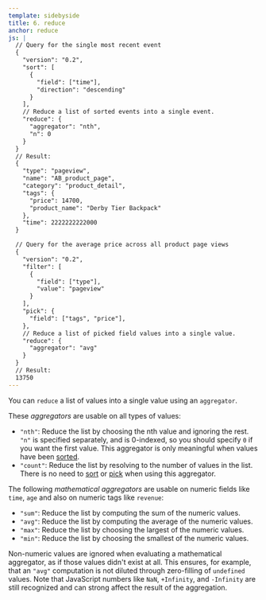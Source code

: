 ```yaml
---
template: sidebyside
title: 6. reduce
anchor: reduce
js: |
  // Query for the single most recent event
  {
    "version": "0.2",
    "sort": [
      {
        "field": ["time"],
        "direction": "descending"
      }
    ],
    // Reduce a list of sorted events into a single event.
    "reduce": {
      "aggregator": "nth",
      "n": 0
    }
  }
  // Result:
  {
    "type": "pageview",
    "name": "AB_product_page",
    "category": "product_detail",
    "tags": {
      "price": 14700,
      "product_name": "Derby Tier Backpack"
    },
    "time": 2222222222000
  }

  // Query for the average price across all product page views
  {
    "version": "0.2",
    "filter": [
      {
        "field": ["type"],
        "value": "pageview"
      }
    ],
    "pick": {
      "field": ["tags", "price"],
    },
    // Reduce a list of picked field values into a single value.
    "reduce": {
      "aggregator": "avg"
    }
  }
  // Result:
  13750
---
```

You can `reduce` a list of values into a single value using an `aggregator`.

These <span id="aggregators">*aggregators*</span> are usable on all types of values:
- `"nth"`: Reduce the list by choosing the nth value and ignoring the rest.  `"n"` is specified separately, and is 0-indexed, so you should specify `0` if you want the first value.  This aggregator is only meaningful when values have been [sorted](#sort).
- `"count"`: Reduce the list by resolving to the number of values in the list.  There is no need to [sort](#sort) or [pick](#pick) when using this aggregator.

The following <span id="mathematical-aggregators">*mathematical aggregators*</id> are usable on numeric fields like `time`, `age` and also on numeric tags like `revenue`:
- `"sum"`: Reduce the list by computing the sum of the numeric values.
- `"avg"`: Reduce the list by computing the average of the numeric values.
- `"max"`: Reduce the list by choosing the largest of the numeric values.
- `"min"`: Reduce the list by choosing the smallest of the numeric values.

Non-numeric values are ignored when evaluating a mathematical aggregator, as if those values didn't exist at all.  This ensures, for example, that an `"avg"` computation is not diluted through zero-filling of `undefined` values.  Note that JavaScript numbers like `NaN`, `+Infinity`, and `-Infinity` are still recognized and can strong affect the result of the aggregation.
